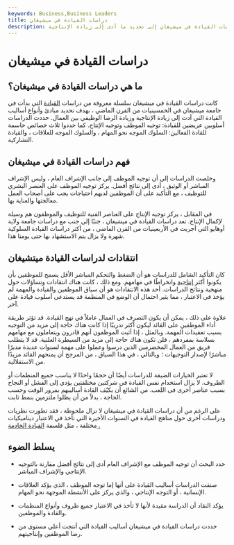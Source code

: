 ```yaml
---
keywords: Business,Business Leaders
title: دراسات القيادة في ميشيغان
description: استكشافًا لأساليب القيادة ، سعت دراسات القيادة في ميشيغان إلى تحديد ما أدى إلى زيادة الإنتاجية.
---
```


# دراسات القيادة في ميشيغان
## ما هي دراسات القيادة في ميشيغان؟

كانت دراسات القيادة في ميشيغان سلسلة معروفة من دراسات [القيادة](/leadership) التي بدأت في جامعة ميشيغان في الخمسينيات من القرن الماضي ، بهدف تحديد مبادئ وأنواع أساليب القيادة التي أدت إلى زيادة الإنتاجية وزيادة الرضا الوظيفي بين العمال. حددت الدراسات أسلوبين عريضين للقيادة: توجيه الموظف وتوجيه الإنتاج. كما حددوا ثلاث خصائص حاسمة للقادة الفعالين: السلوك الموجه نحو المهام ، والسلوك الموجه للعلاقات ، والقيادة التشاركية.

## فهم دراسات القيادة في ميشيغان

وخلصت الدراسات إلى أن توجيه الموظف إلى جانب الإشراف العام ، وليس الإشراف المباشر أو الوثيق ، أدى إلى نتائج أفضل. يركز توجيه الموظف على العنصر البشري للتوظيف ، مع التأكيد على أن الموظفين لديهم احتياجات يجب على أصحاب العمل معالجتها والعناية بها.

في المقابل ، يركز توجيه الإنتاج على العناصر الفنية للتوظيف والموظفون هم وسيلة لإكمال الإنتاج. تعد دراسات القيادة في ميشيغان ، جنبًا إلى جنب مع دراسات جامعة ولاية أوهايو التي أجريت في الأربعينيات من القرن الماضي ، من أكثر دراسات القيادة السلوكية شهرة ولا يزال يتم الاستشهاد بها حتى يومنا هذا.

## انتقادات لدراسات القيادة ميتشيغان

كان التأكيد الشامل للدراسات هو أن الضغط والتحكم المباشر الأقل يسمح للموظفين بأن يكونوا أكثر [إنتاجية](/productivity) وانخراطًا في مهامهم. ومع ذلك ، كانت هناك انتقادات وتساؤلات حول منهجية ونتائج الدراسات. أحد هذه الانتقادات هو أن سياق الموظفين والقيادة والمهمة لم يؤخذ في الاعتبار ، مما يثير احتمال أن الوضع في المنظمة قد يستدعي أسلوب قيادة على آخر.

علاوة على ذلك ، يمكن أن يكون التصرف في العمال عاملاً في نهج القيادة. قد تؤثر طريقة أداء الموظفين على القائد ليكون أكثر تدريبًا إذا كانت هناك حاجة إلى مزيد من التوجيه بسبب تعقيدات المهمة. وبالمثل ، إذا أثبت الموظفون أنهم قادرون ويتعاملون مع مهامهم بسلاسة بمفردهم ، فلن تكون هناك حاجة إلى مزيد من السيطرة العلنية. قد لا يتطلب فريق من العمال المخضرمين الذين درسوا وعملوا على مهمة لسنوات عديدة مديرًا مباشرًا لإصدار التوجيهات ؛ وبالتالي ، في هذا السياق ، من المرجح أن يمنحهم القائد مزيدًا من الاستقلالية.

لا تعتبر الخيارات الضيقة للدراسات أيضًا أن حجمًا واحدًا لا يناسب جميع المنظمات أو الظروف. لا يزال استخدام نفس القيادة في شركتين مختلفتين يؤدي إلى الفشل أو النجاح بسبب عناصر أخرى في اللعب. من الشائع أن يكيّف القادة أساليبهم بمرور الوقت وحسب الحاجة ، بدلاً من أن يظلوا ملتزمين بنمط ثابت.

على الرغم من أن دراسات القيادة في ميشيغان لا تزال ملحوظة ، فقد تطورت نظريات ودراسات أخرى حول مناهج القيادة في السنوات الأخيرة التي تأخذ في الاعتبار ديناميكيات مختلفة ، مثل فلسفة [القيادة الخادمة .](/servant-leadership)

## يسلط الضوء

- حدد البحث أن توجيه الموظف مع الإشراف العام أدى إلى نتائج أفضل مقارنة بالتوجيه الإنتاجي والإشراف المباشر.

- صنفت الدراسات أساليب القيادة على أنها إما توجه الموظف ، الذي يؤكد العلاقات الإنسانية ، أو التوجه الإنتاجي ، والذي يركز على الأنشطة الموجهة نحو المهام.

- يؤكد النقاد أن الدراسة مقيدة لأنها لا تأخذ في الاعتبار جميع ظروف وأنواع المنظمات والقادة والموظفين.

- حددت دراسات القيادة في ميشيغان أساليب القيادة التي أنتجت أعلى مستوى من رضا الموظفين وإنتاجيتهم.

